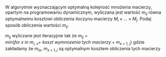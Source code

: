 W algorytmie wyznaczającym optymalną kolejność mnożenia macierzy, opartym na programowaniu dynamicznym, wyliczana jest wartość $m_{ij}$ równa optymalnemu kosztowi obliczenia iloczynu macierzy $M_i \times \dots \times M_j$. Podaj sposób obliczenia wartości $m_{ij}$.

$m_{ij}$ wyliczane jest iteracyjnie tak że 
$m_{ij}$ = $min(for\ x\ in\ m_{i,\ x}+\ koszt\ wymnozenia\ tych\ macierzy+ m_{x+1,\ j})$
gdzie zakładamy że $m_{ix},\ m_{x+1,j}$ są optymalnym kosztem obliczenia tych macierzy
